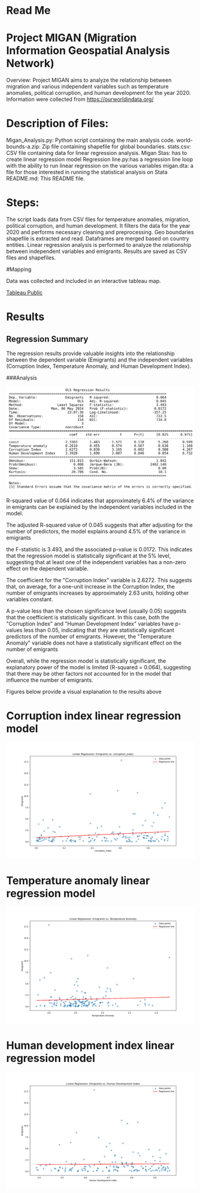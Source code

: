 # Read Me

# Project MIGAN (Migration Information Geospatial Analysis Network)
Overview:
Project MIGAN aims to analyze the relationship between migration
and various independent variables such as temperature anomalies,
political corruption, and human development for the year 2020.
Information were collected from https://ourworldindata.org/

# Description of Files:
Migan_Analysis.py: Python script containing the main analysis code.
world-bounds-a.zip: Zip file containing shapefile for global boundaries.
stats.csv: CSV file containing data for linear regression analysis.
Migan Stas: has to create linear regression model
Regression line.py:has a regression line loop with the ability to run linear 
regression on the various variables
migan.dta: a file for those interested in running the statistical analysis on Stata
README.md: This README file.

# Steps:
The script loads data from CSV files for temperature anomalies, migration, political corruption, and human development.
It filters the data for the year 2020 and performs necessary cleaning and preprocessing.
Geo boundaries shapefile is extracted and read.
Dataframes are merged based on country entities.
Linear regression analysis is performed to analyze the relationship between independent variables and emigrants.
Results are saved as CSV files and shapefiles.

#Mapping

Data was collected and included in an interactive tableau map. 

[Tableau Public](https://public.tableau.com/views/MIGAN/Dashboard1?:language=en-US&publish=yes&:sid=&:display_count=n&:origin=viz_share_link)


# Results

## Regression Summary

The regression results provide valuable insights into the relationship
 between the dependent variable (Emigrants) and the independent variables
  (Corruption Index, Temperature Anomaly, and Human Development Index).
  


###Analysis

![Scatter Plot](regression_summary.png)


R-squared value of 0.064 indicates that approximately
6.4% of the variance in emigrants can be explained by the independent variables included in the model.

The adjusted R-squared value of 0.045 suggests that after adjusting for the number of predictors,
the model explains around 4.5% of the variance in emigrants

the F-statistic is 3.493, and the associated p-value is 0.0172.
This indicates that the regression model is statistically significant at the 5% level,
suggesting that at least one of the independent variables has a non-zero effect on the dependent variable.

The coefficient for the "Corruption Index" variable is 2.6272.
This suggests that, on average, for a one-unit increase in the Corruption Index,
the number of emigrants increases by approximately 2.63 units, holding other variables constant.

A p-value less than the chosen significance level (usually 0.05) suggests that
the coefficient is statistically significant. In this case,
both the "Corruption Index" and "Human Development Index" variables have p-values less than 0.05,
indicating that they are statistically significant predictors of the number of emigrants.
However, the "Temperature Anomaly" variable does not have
a statistically significant effect on the number of emigrants

Overall, while the regression model is statistically significant,
the explanatory power of the model is limited (R-squared = 0.064),
suggesting that there may be other factors not accounted for in the model that influence the number of emigrants.

Figures below provide a visual explanation to the results above

# Corruption index linear regression model 

![Scatter Plot](scatter_plot_corruption_index.png)

# Temperature anomaly linear regression model

![Scatter Plot](scatter_plot_temperature_anomaly.png)

# Human development index linear regression model

![Scatter Plot](scatter_plot_human_development_index.png)






